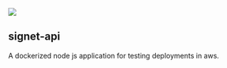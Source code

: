 ![](https://github.com/escarbor/signet-api/workflows/CI/badge.svg)

## signet-api

A dockerized node js application for testing deployments in aws.
